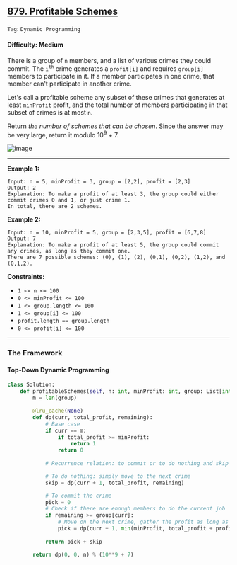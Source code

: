 ## [879. Profitable Schemes](https://leetcode.com/problems/profitable-schemes/)

```Tag```: ```Dynamic Programming```

#### Difficulty: Medium

There is a group of ```n``` members, and a list of various crimes they could commit. The ```i```<sup>```th```</sup> crime generates a ```profit[i]``` and requires ```group[i]``` members to participate in it. If a member participates in one crime, that member can't participate in another crime.

Let's call a profitable scheme any subset of these crimes that generates at least ```minProfit``` profit, and the total number of members participating in that subset of crimes is at most ```n```.

Return _the number of schemes that can be chosen_. Since the answer may be very large, return it modulo 10<sup>9</sup> + 7.

![image](https://user-images.githubusercontent.com/35042430/233707867-a7b14756-9fae-4bbf-a1a0-e5a0994a3d0e.png)

---

__Example 1:__
```
Input: n = 5, minProfit = 3, group = [2,2], profit = [2,3]
Output: 2
Explanation: To make a profit of at least 3, the group could either commit crimes 0 and 1, or just crime 1.
In total, there are 2 schemes.
```

__Example 2:__
```
Input: n = 10, minProfit = 5, group = [2,3,5], profit = [6,7,8]
Output: 7
Explanation: To make a profit of at least 5, the group could commit any crimes, as long as they commit one.
There are 7 possible schemes: (0), (1), (2), (0,1), (0,2), (1,2), and (0,1,2).
```

__Constraints:__

- ```1 <= n <= 100```
- ```0 <= minProfit <= 100```
- ```1 <= group.length <= 100```
- ```1 <= group[i] <= 100```
- ```profit.length == group.length```
- ```0 <= profit[i] <= 100```

---

### The Framework

#### Top-Down Dynamic Programming

```Python
class Solution:
    def profitableSchemes(self, n: int, minProfit: int, group: List[int], profit: List[int]) -> int:
        m = len(group)

        @lru_cache(None)
        def dp(curr, total_profit, remaining):
            # Base case
            if curr == m:
                if total_profit >= minProfit:
                    return 1
                return 0
            
            # Recurrence relation: to commit or to do nothing and skip the current crime

            # To do nothing: simply move to the next crime
            skip = dp(curr + 1, total_profit, remaining)

            # To commit the crime
            pick = 0
            # Check if there are enough members to do the current job
            if remaining >= group[curr]:
                # Move on the next crime, gather the profit as long as it is larger than minProfit, reduce the members
                pick = dp(curr + 1, min(minProfit, total_profit + profit[curr]), remaining - group[curr])
            
            return pick + skip

        return dp(0, 0, n) % (10**9 + 7)
```

